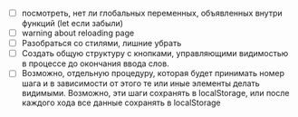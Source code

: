 - [ ] посмотреть, нет ли глобальных переменных, объявленных внутри функций (let если забыли)
- [ ] warning about reloading page
- [ ] Разобраться со стилями, лишние убрать  
- [ ] Создать общую структуру с кнопками, управляющими видимостью в процессе до окончания ввода слов.
- [ ] Возможно, отдельную процедуру, которая будет принимать номер шага и в зависимости от этого те или иные элементы делать видимыми. Возможно, эти шаги сохранять в localStorage, или после каждого хода все данные сохранять в localStorage